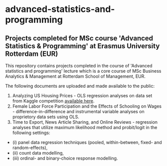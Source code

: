 # advanced-statistics-and-programming
## Projects completed for MSc course 'Advanced Statistics &amp; Programming' at Erasmus University Rotterdam (EUR)

This repository contains projects completed in the course of 'Advanced statistics and programming' lecture which is a core course of MSc Business Analytics & Management at Rotterdam School of Management, EUR.

The following documents are uploaded and made available to the public:

1. Analyzing US Housing Prices - OLS regression analyses on data set from Kaggle competition [available here](https://www.kaggle.com/competitions/home-data-for-ml-course/overview).
2. Female Labor Force Participation and the Effects of Schooling on Wages - difference-in-difference and instrumental variable analyses on proprietory data sets using OLS.
3. Time to Export, News Article Sharing, and Online Reviews - regression analyses that utilize maximum likelihood method and probit/logit in the following settings:
  * (i) panel data regression techniques (pooled, within-between, fixed- and random-effects), 
  * (ii) count data modelling, 
  * (iii) ordinal- and binary-choice response modelling.






